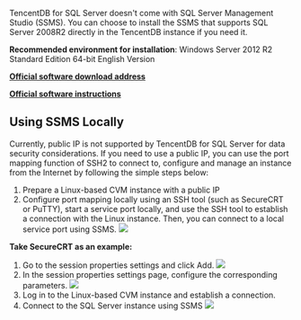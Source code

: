 
TencentDB for SQL Server doesn't come with SQL Server Management Studio (SSMS). You can choose to install the SSMS that supports SQL Server 2008R2 directly in the TencentDB instance if you need it.

**Recommended environment for installation**: Windows Server 2012 R2 Standard Edition 64-bit English Version

[**Official software download address**](https://go.microsoft.com/fwlink/?linkid=2014306)

[**Official software instructions**](https://docs.microsoft.com/zh-cn/sql/ssms/download-sql-server-management-studio-ssms?view=sql-server-2017)


## Using SSMS Locally
Currently, public IP is not supported by TencentDB for SQL Server for data security considerations. If you need to use a public IP, you can use the port mapping function of SSH2 to connect to, configure and manage an instance from the Internet by following the simple steps below:
1. Prepare a Linux-based CVM instance with a public IP
2. Configure port mapping locally using an SSH tool (such as SecureCRT or PuTTY), start a service port locally, and use the SSH tool to establish a connection with the Linux instance. Then, you can connect to a local service port using SSMS.
![](//mccdn.qcloud.com/static/img/3f9a661b42fed1648d8b00091d5ace60/image.png)

**Take SecureCRT as an example:**
1. Go to the session properties settings and click Add.
![](//mccdn.qcloud.com/static/img/072a1ba13c5281b206d70e7ce5294c17/image.png)
2. In the session properties settings page, configure the corresponding parameters.
![](//mccdn.qcloud.com/static/img/edf3d44003eda115015002d28bd98266/image.png)
3. Log in to the Linux-based CVM instance and establish a connection.
4. Connect to the SQL Server instance using SSMS
![](//mccdn.qcloud.com/static/img/0a25f830093d59d77a2b74f5c3d3e769/image.png)
 

